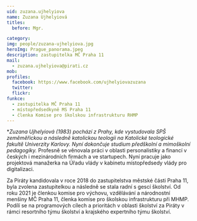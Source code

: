 ```yaml
---
uid: zuzana.ujhelyiova
name: Zuzana Ujhelyiová
titles:
  before: Mgr. 

category:
img: people/zuzana-ujhelyiova.jpg
heroImg: Prague_panorama.jpeg
description: zastupitelka MČ Praha 11
mail:
  - zuzana.ujhelyiova@pirati.cz
mob:			 
profiles:   
  facebook: https://www.facebook.com/ujhelyiovazuzana
  twitter: 		  
  flickr:
funkce:
  - zastupitelka MČ Praha 11
  - místopředsedkyně MS Praha 11 
  - členka Komise pro školskou infrastrukturu RHMP		  
---
```


**Zuzana Ujhelyiová (*1983) pochází z Prahy, kde vystudovala SPŠ zeměměřickou a následně katolickou teologii na Katolické teologické fakultě Univerzity Karlovy. Nyní dokončuje studium předškolní a mimoškolní pedagogiky.** Profesně se věnovala práci v oblasti personalistiky a financí v českých i mezinárodních firmách a ve startupech. Nyní pracuje jako projektová manažerka na Úřadu vlády v kabinetu místopředsedy vlády pro digitalizaci.

Za Piráty kandidovala v roce 2018 do zastupitelstva městské části Praha 11, byla zvolena zastupitelkou a následně se stala radní s gescí školství. Od roku 2021 je členkou komise pro výchovu, vzdělávání a národnostní menšiny MČ Praha 11, členka komise pro školskou infrastrukturu při MHMP. Podílí se na programových cílech a prioritách v oblasti školství za Piráty v rámci resortního týmu školství a krajského expertního týmu školství.
